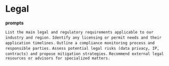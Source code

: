 # Legal

**prompts**

`List the main legal and regulatory requirements applicable to our industry and region.`
`Identify any licensing or permit needs and their application timelines.`
`Outline a compliance monitoring process and responsible parties.`
`Assess potential legal risks (data privacy, IP, contracts) and propose mitigation strategies.`
`Recommend external legal resources or advisors for specialized matters.`